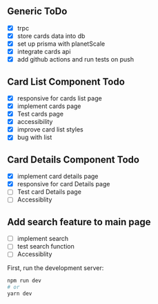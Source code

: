 ## Generic ToDo

- [x] trpc
- [x] store cards data into db
- [x] set up prisma with planetScale
- [x] integrate cards api
- [x] add github actions and run tests on push

## Card List Component Todo

- [x] responsive for cards list page
- [x] implement cards page
- [x] Test cards page
- [x] accessibility
- [x] improve card list styles   
- [x] bug with list  

## Card Details Component Todo
- [x] implement card details page
- [x] responsive for card Details page
- [ ] Test card Details page
- [ ] Accessiblity

## Add search feature to main page
- [ ] implement search 
- [ ] test search function
- [ ] Accessiblity
     
First, run the development server:

```bash
npm run dev
# or
yarn dev
```

